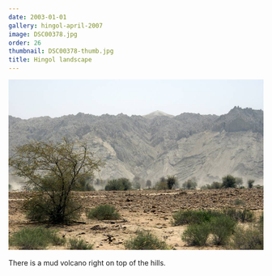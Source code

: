 ```yaml
---
date: 2003-01-01
gallery: hingol-april-2007
image: DSC00378.jpg
order: 26
thumbnail: DSC00378-thumb.jpg
title: Hingol landscape
---
```


![Hingol landscape](./DSC00378.jpg)

There is a mud volcano right on top of the hills.